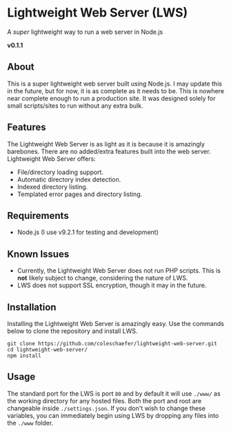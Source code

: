 Lightweight Web Server (LWS)
=========

A _super_ lightweight way to run a web server in Node.js

**v0.1.1**

## About
This is a super lightweight web server built using Node.js.
I may update this in the future, but for now, it is as complete as it
needs to be. This is nowhere near complete enough to run a production
site. It was designed solely for small scripts/sites to run without any
extra bulk.

## Features
The Lightweight Web Server is as light as it is because it is amazingly
barebones. There are no added/extra features built into the web server.
Lightweight Web Server offers:
* File/directory loading support.
* Automatic directory index detection.
* Indexed directory listing.
* Templated error pages and directory listing.

## Requirements
* Node.js (I use v9.2.1 for testing and development)

## Known Issues
* Currently, the Lightweight Web Server does not run PHP scripts. This is **not** likely subject to change, considering the nature of LWS.
* LWS does not support SSL encryption, though it may in the future.

## Installation 
Installing the Lightweight Web Server is amazingly easy.
Use the commands below to clone the repository and install LWS.

	git clone https://github.com/coleschaefer/lightweight-web-server.git
    cd lightweight-web-server/
    npm install
    
    
## Usage

The standard port for the LWS is port `80` and by default it will use
`./www/` as the working directory for any hosted files. Both the port
and root are changeable inside `./settings.json`. If you don't
wish to change these variables, you can immediately begin using LWS by
dropping any files into the `./www` folder.